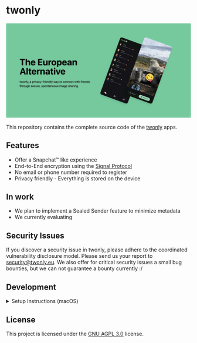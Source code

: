 # twonly

![twonly, a privacy-friendly way to connect with friends through secure, spontaneous image sharing.](docs/header.webp "twonly, a privacy-friendly way to connect with friends through secure, spontaneous image sharing.")

This repository contains the complete source code of the [twonly](https://twonly.eu) apps.

## Features

- Offer a Snapchat™ like experience
- End-to-End encryption using the [Signal Protocol](https://de.wikipedia.org/wiki/Signal-Protokoll)
- No email or phone number required to register
- Privacy friendly - Everything is stored on the device

## In work

- We plan to implement a Sealed Sender feature to minimize metadata
- We currently evaluating 


## Security Issues
If you discover a security issue in twonly, please adhere to the coordinated vulnerability disclosure model. Please send us your report to security@twonly.eu. We also offer for critical security issues a small bug bounties, but we can not guarantee a bounty currently :/

## Development

<details>
<summary>Setup Instructions (macOS)</summary>

## Building

Some dependencies are downloaded directly from the source as there are some new changes which are not yet published on
pub.dev or because they require some special installation.

- `flutter_secure_storage`: We need the 10.0.0-beta version, but this version has some issues which are fixed but [not yet published](https://github.com/juliansteenbakker/flutter_secure_storage/issues/866):

```bash
git submodule update --init --recursive

cd dependencies/flutter_zxing
git submodule update --init --recursive
./scripts/update_ios_macos_src.s
```

## Debugging files

```bash
run-as eu.twonly.testing ls /data/user/0/eu.twonly.testing/
```

</details>


## License
This project is licensed under the [GNU AGPL 3.0](LICENSE) license.